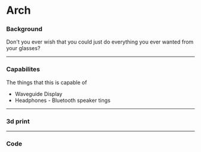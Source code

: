 # Arch

### Background
Don't you ever wish that you could just do everything you ever wanted from your glasses?

---

### Capabilites 
The things that this is capable of 
- Waveguide Display
- Headphones - Bluetooth speaker tings

---

### 3d print 


---

### Code 
